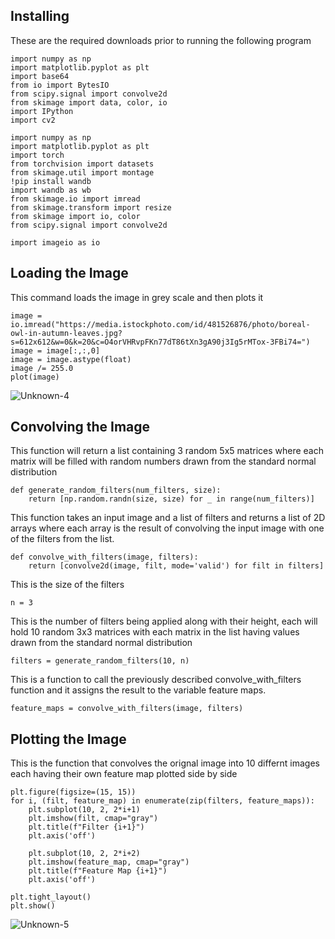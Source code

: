 ## Installing
These are the required downloads prior to running the following program
```
import numpy as np
import matplotlib.pyplot as plt
import base64
from io import BytesIO
from scipy.signal import convolve2d
from skimage import data, color, io
import IPython
import cv2

import numpy as np
import matplotlib.pyplot as plt
import torch
from torchvision import datasets
from skimage.util import montage
!pip install wandb
import wandb as wb
from skimage.io import imread
from skimage.transform import resize
from skimage import io, color
from scipy.signal import convolve2d
```
```
import imageio as io
```
## Loading the Image
This command loads the image in grey scale and then plots it
```
image = io.imread("https://media.istockphoto.com/id/481526876/photo/boreal-owl-in-autumn-leaves.jpg?s=612x612&w=0&k=20&c=O4orVHRvpFKn77dT86tXn3gA90j3Ig5rMTox-3FBi74=")
image = image[:,:,0]
image = image.astype(float)
image /= 255.0
plot(image)
```
![Unknown-4](https://github.com/Carlbronge/Imagery/assets/143009718/4e984999-c9e5-4858-926c-848eb6e2d75c)

## Convolving the Image
This function will return a list containing 3 random 5x5 matrices where each matrix will be filled with random numbers drawn from the standard normal distribution
```
def generate_random_filters(num_filters, size):
    return [np.random.randn(size, size) for _ in range(num_filters)]
```
This function takes an input image and a list of filters and returns a list of 2D arrays where each array is the result of convolving the input image with one of the filters from the list.
```
def convolve_with_filters(image, filters):
    return [convolve2d(image, filt, mode='valid') for filt in filters]
```
This is the size of the filters
```
n = 3
```
This is the number of filters being applied along with their height, each will hold 10 random 3x3 matrices with each matrix in the list having values drawn from the standard normal distribution
```
filters = generate_random_filters(10, n)
```
This is a function to call the previously described convolve_with_filters function and it assigns the result to the variable feature maps.
```
feature_maps = convolve_with_filters(image, filters)
```
## Plotting the Image
This is the function that convolves the orignal image into 10 differnt images each having their own feature map plotted side by side
```
plt.figure(figsize=(15, 15))
for i, (filt, feature_map) in enumerate(zip(filters, feature_maps)):
    plt.subplot(10, 2, 2*i+1)
    plt.imshow(filt, cmap="gray")
    plt.title(f"Filter {i+1}")
    plt.axis('off')
    
    plt.subplot(10, 2, 2*i+2)
    plt.imshow(feature_map, cmap="gray")
    plt.title(f"Feature Map {i+1}")
    plt.axis('off')

plt.tight_layout()
plt.show()
```
![Unknown-5](https://github.com/Carlbronge/Imagery/assets/143009718/6c9b352b-e8e6-44c2-883c-ccd03f7b3f7f)

